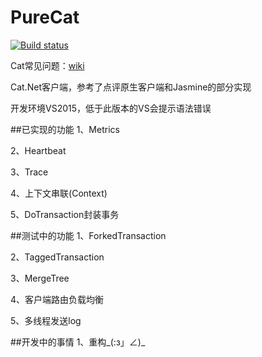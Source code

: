 # PureCat
[![Build status](https://ci.appveyor.com/api/projects/status/yimjei2as70cw319)](https://ci.appveyor.com/project/chinaboard/purecat)

Cat常见问题：[wiki](https://github.com/chinaboard/PureCat/wiki/Cat%E7%AE%80%E5%8D%95%E6%96%87%E6%A1%A3)

Cat.Net客户端，参考了点评原生客户端和Jasmine的部分实现


开发环境VS2015，低于此版本的VS会提示语法错误

##已实现的功能
1、Metrics

2、Heartbeat

3、Trace

4、上下文串联(Context)

5、DoTransaction封装事务


##测试中的功能
1、ForkedTransaction

2、TaggedTransaction

3、MergeTree

4、客户端路由负载均衡

5、多线程发送log

##开发中的事情
1、重构_(:з」∠)_